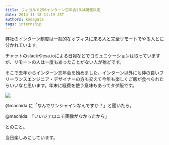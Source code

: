 ```yaml
---
title: フィヨルド256インターン忘年会2014開催決定
date: 2014-11-18 11:19 JST
authors: komagata
tags: internship
---
```

弊社のインターン制度は一般的なオフィスに来る人と完全リモートでやる人とに分かれています。

チャットのslackやesa.ioによる日報などでコミュニケーションは取っていますが、リモートの人は一度もあったことがない人が殆どです。

そこで去年からインターン忘年会を始めました。インターン以外にも仲の良いフリーランスエンジニア・デザイナーの方も交えて今年も楽しくご飯が食べられたらいいなと思います。年末に経費を使う意味もあってタダ飯です。

 ![](http://i.gyazo.com/0663d800d0f653501d3070d72d0e6ad8.png)

@machida に「なんでサンシャインなんですか？」と聞いたら。

@machida: 「いいジェロニモ画像がなかったから」

とのこと。

当日楽しみにしています。
